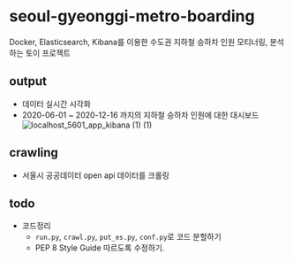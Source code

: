 # seoul-gyeonggi-metro-boarding
Docker, Elasticsearch, Kibana를 이용한 수도권 지하철 승하차 인원 모티너링, 분석하는 토이 프로젝트


## output
* 데이터 실시간 시각화
* 2020-06-01 ~ 2020-12-16 까지의 지하철 승하차 인원에 대한 대시보드
![localhost_5601_app_kibana (1) (1)](https://user-images.githubusercontent.com/55729930/102807245-a2af8500-4401-11eb-8d81-e2c756d6620b.png)

## crawling
* 서울시 공공데이터 open api 데이터를 크롤링

## todo
* 코드정리
  * `run.py`, `crawl.py`, `put_es.py`, `conf.py`로 코드 분할하기
  * PEP 8 Style Guide 따르도록 수정하기.
